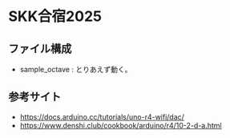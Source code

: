 # SKK合宿2025
## ファイル構成
- sample_octave : とりあえず動く。

## 参考サイト
- https://docs.arduino.cc/tutorials/uno-r4-wifi/dac/
- https://www.denshi.club/cookbook/arduino/r4/10-2-d-a.html
